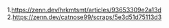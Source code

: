 1.https://zenn.dev/hrkmtsmt/articles/93653309e2a13d
2.https://zenn.dev/catnose99/scraps/5e3d51d75113d3
